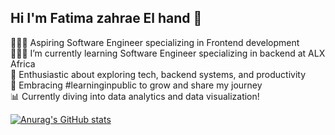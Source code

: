 ## Hi I'm Fatima zahrae El hand 👋


👩🏻‍💻 Aspiring Software Engineer specializing in Frontend development<br/>
👩🏻‍🎓 I’m currently learning Software Engineer specializing in 
backend at ALX Africa<br/>
🎨 Enthusiastic about exploring tech, backend systems, and productivity<br/>
🌟 Embracing #learninginpublic to grow and share my journey<br/>
📊 Currently diving into data analytics and data visualization!<br/>

[![Anurag's GitHub stats](https://github-readme-stats.vercel.app/api?username=parksomin72)](https://github.com/anuraghazra/github-readme-stats)
